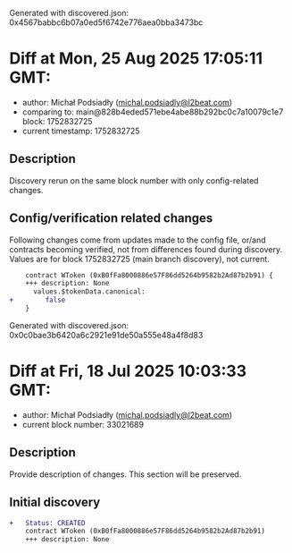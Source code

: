 Generated with discovered.json: 0x4567babbc6b07a0ed5f6742e776aea0bba3473bc

# Diff at Mon, 25 Aug 2025 17:05:11 GMT:

- author: Michał Podsiadły (<michal.podsiadly@l2beat.com>)
- comparing to: main@828b4eded571ebe4abe88b292bc0c7a10079c1e7 block: 1752832725
- current timestamp: 1752832725

## Description

Discovery rerun on the same block number with only config-related changes.

## Config/verification related changes

Following changes come from updates made to the config file,
or/and contracts becoming verified, not from differences found during
discovery. Values are for block 1752832725 (main branch discovery), not current.

```diff
    contract WToken (0xB0fFa8000886e57F86dd5264b9582b2Ad87b2b91) {
    +++ description: None
      values.$tokenData.canonical:
+        false
    }
```

Generated with discovered.json: 0x0c0bae3b6420a6c2921e91de50a555e48a4f8d83

# Diff at Fri, 18 Jul 2025 10:03:33 GMT:

- author: Michał Podsiadły (<michal.podsiadly@l2beat.com>)
- current block number: 33021689

## Description

Provide description of changes. This section will be preserved.

## Initial discovery

```diff
+   Status: CREATED
    contract WToken (0xB0fFa8000886e57F86dd5264b9582b2Ad87b2b91)
    +++ description: None
```
